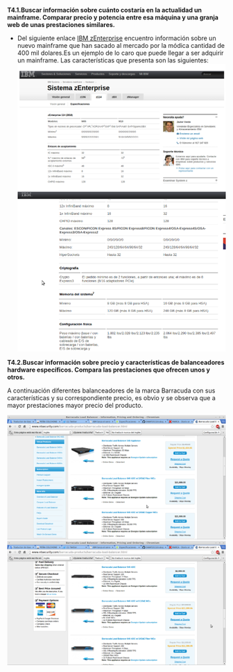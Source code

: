 **T4.1.Buscar información sobre cuánto costaría en la actualidad un mainframe. Comparar precio y potencia entre esa máquina y una granja web de unas prestaciones similares.**

- Del siguiente enlace [IBM zEnterprise](http://www.inservice.com.ar/ibm-lanza-el-servidor-mainframe-zenterprise-mas-escalable-de-la-historia/) encuentro información sobre un nuevo mainframe que han sacado al mercado por la módica cantidad de 400 mil dolares.Es un ejemplo de lo caro que puede llegar a ser adquirir un mainframe. Las características que presenta son las siguientes:
![img](https://github.com/javiergarridomellado/SWAP2015/blob/master/trabajos_clase/z114.png)
![img](https://github.com/javiergarridomellado/SWAP2015/blob/master/trabajos_clase/z114_2.png)

**T4.2.Buscar información sobre precio y características de balanceadores hardware específicos. Compara las prestaciones que ofrecen unos y otros.**

A continuación diferentes balanceadores de la marca Barracuda con sus características y su correspondiente precio, es obvio y se observa que a mayor prestaciones mayor precio del producto.

![img](https://github.com/javiergarridomellado/SWAP2015/blob/master/trabajos_clase/balanceadores_precios.png)
![img](https://github.com/javiergarridomellado/SWAP2015/blob/master/trabajos_clase/balanceadores2.png)

